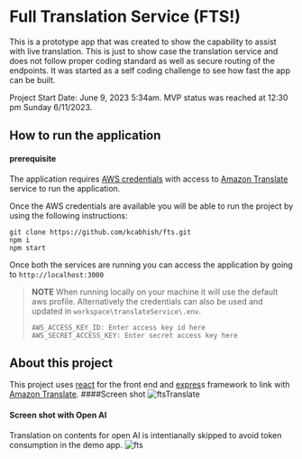 # Full Translation Service (FTS!)

This is a prototype app that was created to show the capability to assist with live translation. 
This is just to show case the translation service and does not follow proper coding standard as well as secure routing of the endpoints.
It was started as a self coding challenge to see how fast the app can be built.

Project Start Date: June 9, 2023 5:34am.
MVP status was reached at 12:30 pm Sunday 6/11/2023.

## How to run the application
#### prerequisite
The application requires [AWS credentials](https://docs.aws.amazon.com/cli/latest/userguide/cli-chap-configure.html) with access to [Amazon Translate](https://docs.aws.amazon.com/translate/latest/dg/what-is.html) service to run the application. 

Once the AWS credentials are available you will be able to run the project by using the following instructions:
```
git clone https://github.com/kcabhish/fts.git
npm i
npm start
```
Once both the services are running you can access the application by going to ```http://localhost:3000```

> **NOTE**
> When running locally on your machine it will use the default aws profile. 
> Alternatively the credentials can also be used and updated in ```workspace\translateService\.env```.
> ```
> AWS_ACCESS_KEY_ID: Enter access key id here
> AWS_SECRET_ACCESS_KEY: Enter secret access key here
> ```

## About this project

This project uses [react](https://react.dev/) for the front end and [expres](https://expressjs.com/)s framework to link with [Amazon Translate](https://docs.aws.amazon.com/translate/latest/dg/what-is.html).
####Screen shot
![ftsTranslate](https://github.com/kcabhish/fts/assets/6719125/77b930d8-ccce-491a-a97a-b2d7f9a490e1)

#### Screen shot with Open AI

Translation on contents for open AI is intentianally skipped to avoid token consumption in the demo app.
![fts](https://github.com/kcabhish/fts/assets/6719125/513e9504-a734-438f-8e3d-5f474331fa26)
